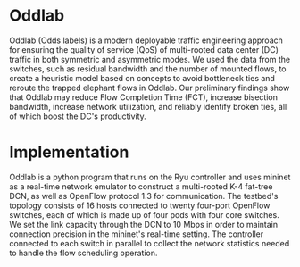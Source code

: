 # Oddlab
Oddlab (Odds labels) is a modern deployable traffic engineering approach for ensuring the quality of service (QoS) of multi-rooted data center (DC) traffic in both symmetric and asymmetric modes. We used the data from the switches, such as residual bandwidth and the number of mounted flows, to create a heuristic model based on concepts to avoid bottleneck ties and reroute the trapped elephant flows in Oddlab. Our preliminary findings show that Oddlab may reduce Flow Completion Time (FCT), increase bisection bandwidth, increase network utilization, and reliably identify broken ties, all of which boost the DC's productivity.

# Implementation
Oddlab is a python program that runs on the Ryu controller and uses mininet as a real-time network emulator to construct a multi-rooted K-4 fat-tree DCN, as well as OpenFlow protocol 1.3 for communication. The testbed's topology consists of 16 hosts connected to twenty four-port OpenFlow switches, each of which is made up of four pods with four core switches. We set the link capacity through the DCN to 10 Mbps in order to maintain connection precision in the mininet's real-time setting. The controller connected to each switch in parallel to collect the network statistics needed to handle the flow scheduling operation.
